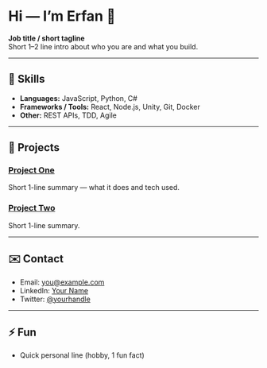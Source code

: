 # Hi — I’m Erfan 👋

**Job title / short tagline**  
Short 1–2 line intro about who you are and what you build.

---

## 🔧 Skills
- **Languages:** JavaScript, Python, C#
- **Frameworks / Tools:** React, Node.js, Unity, Git, Docker
- **Other:** REST APIs, TDD, Agile

---

## 🧩 Projects
### [Project One](https://github.com/your-username/project-one)  
Short 1-line summary — what it does and tech used.

### [Project Two](https://github.com/your-username/project-two)  
Short 1-line summary.

---

## ✉️ Contact
- Email: [you@example.com](mailto:you@example.com)  
- LinkedIn: [Your Name](https://www.linkedin.com/in/yourprofile)  
- Twitter: [@yourhandle](https://twitter.com/yourhandle)

---

## ⚡ Fun
- Quick personal line (hobby, 1 fun fact)

